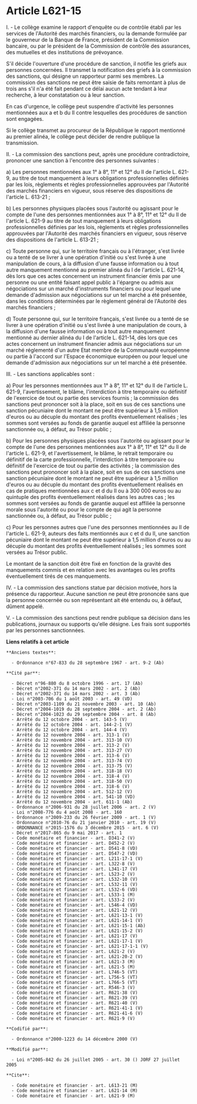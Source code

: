 # Article L621-15

I. - Le collège examine le rapport d'enquête ou de contrôle établi par les services de l'Autorité des marchés financiers, ou
la demande formulée par le gouverneur de la Banque de France, président de la Commission bancaire, ou par le président de la
Commission de contrôle des assurances, des mutuelles et des institutions de prévoyance.

S'il décide l'ouverture d'une procédure de sanction, il notifie les griefs aux personnes concernées. Il transmet la
notification des griefs à la commission des sanctions, qui désigne un rapporteur parmi ses membres. La commission des
sanctions ne peut être saisie de faits remontant à plus de trois ans s'il n'a été fait pendant ce délai aucun acte tendant à
leur recherche, à leur constatation ou à leur sanction.

En cas d'urgence, le collège peut suspendre d'activité les personnes mentionnées aux a et b du II contre lesquelles des
procédures de sanction sont engagées.

Si le collège transmet au procureur de la République le rapport mentionné au premier alinéa, le collège peut décider de
rendre publique la transmission.

II. - La commission des sanctions peut, après une procédure contradictoire, prononcer une sanction à l'encontre des personnes
suivantes :

a) Les personnes mentionnées aux 1° à 8°, 11° et 12° du II de l'article L. 621-9, au titre de tout manquement à leurs
obligations professionnelles définies par les lois, règlements et règles professionnelles approuvées par l'Autorité des
marchés financiers en vigueur, sous réserve des dispositions de l'article L. 613-21 ;

b) Les personnes physiques placées sous l'autorité ou agissant pour le compte de l'une des personnes mentionnées aux 1° à 8°,
11° et 12° du II de l'article L. 621-9 au titre de tout manquement à leurs obligations professionnelles définies par les
lois, règlements et règles professionnelles approuvées par l'Autorité des marchés financiers en vigueur, sous réserve des
dispositions de l'article L. 613-21 ;

c) Toute personne qui, sur le territoire français ou à l'étranger, s'est livrée ou a tenté de se livrer à une opération
d'initié ou s'est livrée à une manipulation de cours, à la diffusion d'une fausse information ou à tout autre manquement
mentionné au premier alinéa du I de l'article L. 621-14, dès lors que ces actes concernent un instrument financier émis par
une personne ou une entité faisant appel public à l'épargne ou admis aux négociations sur un marché d'instruments financiers
ou pour lequel une demande d'admission aux négociations sur un tel marché a été présentée, dans les conditions déterminées
par le règlement général de l'Autorité des marchés financiers ;

d) Toute personne qui, sur le territoire français, s'est livrée ou a tenté de se livrer à une opération d'initié ou s'est
livrée à une manipulation de cours, à la diffusion d'une fausse information ou à tout autre manquement mentionné au dernier
alinéa du I de l'article L. 621-14, dès lors que ces actes concernent un instrument financier admis aux négociations sur un
marché réglementé d'un autre Etat membre de la Communauté européenne ou partie à l'accord sur l'Espace économique européen ou
pour lequel une demande d'admission aux négociations sur un tel marché a été présentée.

III. - Les sanctions applicables sont :

a) Pour les personnes mentionnées aux 1° à 8°, 11° et 12° du II de l'article L. 621-9, l'avertissement, le blâme,
l'interdiction à titre temporaire ou définitif de l'exercice de tout ou partie des services fournis ; la commission des
sanctions peut prononcer soit à la place, soit en sus de ces sanctions une sanction pécuniaire dont le montant ne peut être
supérieur à 1,5 million d'euros ou au décuple du montant des profits éventuellement réalisés ; les sommes sont versées au
fonds de garantie auquel est affiliée la personne sanctionnée ou, à défaut, au Trésor public ;

b) Pour les personnes physiques placées sous l'autorité ou agissant pour le compte de l'une des personnes mentionnées aux 1°
à 8°, 11° et 12° du II de l'article L. 621-9, et l'avertissement, le blâme, le retrait temporaire ou définitif de la carte
professionnelle, l'interdiction à titre temporaire ou définitif de l'exercice de tout ou partie des activités ; la commission
des sanctions peut prononcer soit à la place, soit en sus de ces sanctions une sanction pécuniaire dont le montant ne peut
être supérieur à 1,5 million d'euros ou au décuple du montant des profits éventuellement réalisés en cas de pratiques
mentionnées aux c et d du II ou à 300 000 euros ou au quintuple des profits éventuellement réalisés dans les autres cas ; les
sommes sont versées au fonds de garantie auquel est affiliée la personne morale sous l'autorité ou pour le compte de qui agit
la personne sanctionnée ou, à défaut, au Trésor public ;

c) Pour les personnes autres que l'une des personnes mentionnées au II de l'article L. 621-9, auteurs des faits mentionnés
aux c et d du II, une sanction pécuniaire dont le montant ne peut être supérieur à 1,5 million d'euros ou au décuple du
montant des profits éventuellement réalisés ; les sommes sont versées au Trésor public.

Le montant de la sanction doit être fixé en fonction de la gravité des manquements commis et en relation avec les avantages
ou les profits éventuellement tirés de ces manquements.

IV. - La commission des sanctions statue par décision motivée, hors la présence du rapporteur. Aucune sanction ne peut être
prononcée sans que la personne concernée ou son représentant ait été entendu ou, à défaut, dûment appelé.

V. - La commission des sanctions peut rendre publique sa décision dans les publications, journaux ou supports qu'elle
désigne. Les frais sont supportés par les personnes sanctionnées.

**Liens relatifs à cet article**

	**Anciens textes**:

	  - Ordonnance n°67-833 du 28 septembre 1967 - art. 9-2 (Ab)

	**Cité par**:

	  - Décret n°96-880 du 8 octobre 1996 - art. 17 (Ab)
	  - Décret n°2002-371 du 14 mars 2002 - art. 2 (Ab)
	  - Décret n°2002-371 du 14 mars 2002 - art. 3 (Ab)
	  - Loi n°2003-706 du 1 août 2003 - art. 49 (VD)
	  - Décret n°2003-1109 du 21 novembre 2003 - art. 10 (Ab)
	  - Décret n°2004-1019 du 28 septembre 2004 - art. 2 (Ab)
	  - Décret n°2004-1023 du 29 septembre 2004 - art. 8 (Ab)
	  - Arrêté du 12 octobre 2004 - art. 143-5 (V)
	  - Arrêté du 12 octobre 2004 - art. 144-2-1 (V)
	  - Arrêté du 12 octobre 2004 - art. 144-4 (V)
	  - Arrêté du 12 novembre 2004 - art. 313-1 (V)
	  - Arrêté du 12 novembre 2004 - art. 313-10 (V)
	  - Arrêté du 12 novembre 2004 - art. 313-2 (V)
	  - Arrêté du 12 novembre 2004 - art. 313-27 (V)
	  - Arrêté du 12 novembre 2004 - art. 313-6 (V)
	  - Arrêté du 12 novembre 2004 - art. 313-74 (V)
	  - Arrêté du 12 novembre 2004 - art. 313-75 (V)
	  - Arrêté du 12 novembre 2004 - art. 318-18 (V)
	  - Arrêté du 12 novembre 2004 - art. 318-4 (V)
	  - Arrêté du 12 novembre 2004 - art. 318-50 (V)
	  - Arrêté du 12 novembre 2004 - art. 318-6 (V)
	  - Arrêté du 12 novembre 2004 - art. 512-12 (V)
	  - Arrêté du 12 novembre 2004 - art. 541-10 (VD)
	  - Arrêté du 12 novembre 2004 - art. 611-1 (Ab)
	  - Ordonnance n°2006-931 du 28 juillet 2006 - art. 2 (V)
	  - Loi n°2008-776 du 4 août 2008 - art. 160
	  - Ordonnance n°2009-233 du 26 février 2009 - art. 1 (V)
	  - Ordonnance n°2010-76 du 21 janvier 2010 - art. 19 (V)
	  - ORDONNANCE n°2015-1576 du 3 décembre 2015 - art. 6 (V)
	  - Décret n°2017-865 du 9 mai 2017 - art. 1
	  - Code monétaire et financier - art. D341-2 (V)
	  - Code monétaire et financier - art. D452-2 (V)
	  - Code monétaire et financier - art. D541-8 (VD)
	  - Code monétaire et financier - art. D547-2 (VD)
	  - Code monétaire et financier - art. L211-17-1 (V)
	  - Code monétaire et financier - art. L322-8 (V)
	  - Code monétaire et financier - art. L341-17 (V)
	  - Code monétaire et financier - art. L523-2 (V)
	  - Code monétaire et financier - art. L532-10 (V)
	  - Code monétaire et financier - art. L532-11 (V)
	  - Code monétaire et financier - art. L532-6 (VD)
	  - Code monétaire et financier - art. L533-1 (M)
	  - Code monétaire et financier - art. L533-2 (V)
	  - Code monétaire et financier - art. L546-4 (VD)
	  - Code monétaire et financier - art. L621-12 (V)
	  - Code monétaire et financier - art. L621-13-1 (V)
	  - Code monétaire et financier - art. L621-14-1 (V)
	  - Code monétaire et financier - art. L621-15-1 (Ab)
	  - Code monétaire et financier - art. L621-15-2 (V)
	  - Code monétaire et financier - art. L621-17 (V)
	  - Code monétaire et financier - art. L621-17-1 (V)
	  - Code monétaire et financier - art. L621-17-1-1 (V)
	  - Code monétaire et financier - art. L621-2 (V)
	  - Code monétaire et financier - art. L621-20-2 (V)
	  - Code monétaire et financier - art. L621-3 (M)
	  - Code monétaire et financier - art. L621-5 (M)
	  - Code monétaire et financier - art. L746-5 (VT)
	  - Code monétaire et financier - art. L756-5 (VT)
	  - Code monétaire et financier - art. L766-5 (VT)
	  - Code monétaire et financier - art. R546-3 (V)
	  - Code monétaire et financier - art. R621-38 (V)
	  - Code monétaire et financier - art. R621-39 (V)
	  - Code monétaire et financier - art. R621-40 (V)
	  - Code monétaire et financier - art. R621-41-1 (V)
	  - Code monétaire et financier - art. R621-41-6 (V)
	  - Code monétaire et financier - art. R621-9 (V)

	**Codifié par**:

	  - Ordonnance n°2000-1223 du 14 décembre 2000 (V)

	**Modifié par**:

	  - Loi n°2005-842 du 26 juillet 2005 - art. 30 () JORF 27 juillet 2005

	**Cite**:

	  - Code monétaire et financier - art. L613-21 (M)
	  - Code monétaire et financier - art. L621-14 (M)
	  - Code monétaire et financier - art. L621-9 (M)
